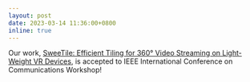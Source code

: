 ```yaml
---
layout: post
date: 2023-03-14 11:36:00+0800
inline: true
---
```


Our work, [SweeTile: Efficient Tiling for 360° Video Streaming on Light-Weight VR Devices](https://ieeexplore.ieee.org/abstract/document/10283536), is accepted to IEEE International Conference on Communications Workshop!

